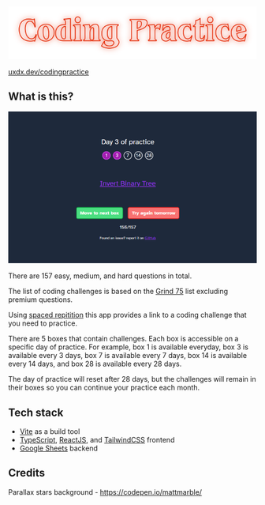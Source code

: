 ![](./src/assets/banner.png)

[uxdx.dev/codingpractice](https://uxdx.dev/codingpractice/)

## What is this?

![](./src/assets/coding-practice.PNG)

There are 157 easy, medium, and hard questions in total.

The list of coding challenges is based on the [Grind 75](https://www.techinterviewhandbook.org/grind75?weeks=26&hours=40&order=all_rounded&grouping=none) list excluding premium questions. 

Using [spaced repitition](https://en.wikipedia.org/wiki/Spaced_repetition) this app provides a link to a coding challenge that you need to practice.

There are 5 boxes that contain challenges. Each box is accessible on a specific day of practice. For example, box 1 is available everyday, box 3 is available every 3 days, box 7 is available every 7 days, box 14 is available every 14 days, and box 28 is available every 28 days.

The day of practice will reset after 28 days, but the challenges will remain in their boxes so you can continue your practice each month.


## Tech stack

- [Vite](https://vitejs.dev/) as a build tool
- [TypeScript](https://www.typescriptlang.org/), [ReactJS](https://react.dev/), and [TailwindCSS](https://tailwindcss.com/docs/guides/vite) frontend
- [Google Sheets](https://developers.google.com/sheets/api/guides/concepts) backend

## Credits

Parallax stars background - https://codepen.io/mattmarble/